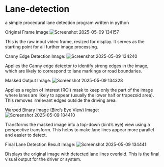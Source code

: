 # Lane-detection
a simple procedural lane detection program written in python

Original Frame
Image:![Screenshot 2025-05-09 134157](https://github.com/user-attachments/assets/da0f8227-5463-4f5f-8132-1d22003dcd93)

This is the raw input video frame, resized for display. It serves as the starting point for all further image processing.


Canny Edge Detection
Image: ![Screenshot 2025-05-09 134240](https://github.com/user-attachments/assets/98803637-96fe-4ba3-9e22-2137a1c8470a)

Applies the Canny edge detector to identify strong edges in the image, which are likely to correspond to lane markings or road boundaries.


Masked Output
Image: ![Screenshot 2025-05-09 134328](https://github.com/user-attachments/assets/f55a9710-632d-4998-bc20-8746bcd03a00)

Applies a region of interest (ROI) mask to keep only the part of the image where lanes are likely to appear (usually the lower half or trapezoid area). 
This removes irrelevant edges outside the driving area.


Warped Binary Image (Bird’s Eye View)
Image: ![Screenshot 2025-05-09 134410](https://github.com/user-attachments/assets/232b1a60-d9f9-4d07-880a-48f3184502a1)

Transforms the masked image into a top-down (bird’s eye) view using a perspective transform. This helps to make lane lines appear more parallel and easier to detect.


Final Lane Detection Result
Image: ![Screenshot 2025-05-09 134441](https://github.com/user-attachments/assets/df2692fb-20e5-44c9-8a0d-9fd7a90c1218)

Displays the original image with detected lane lines overlaid. This is the final visual output for the driver or system.

